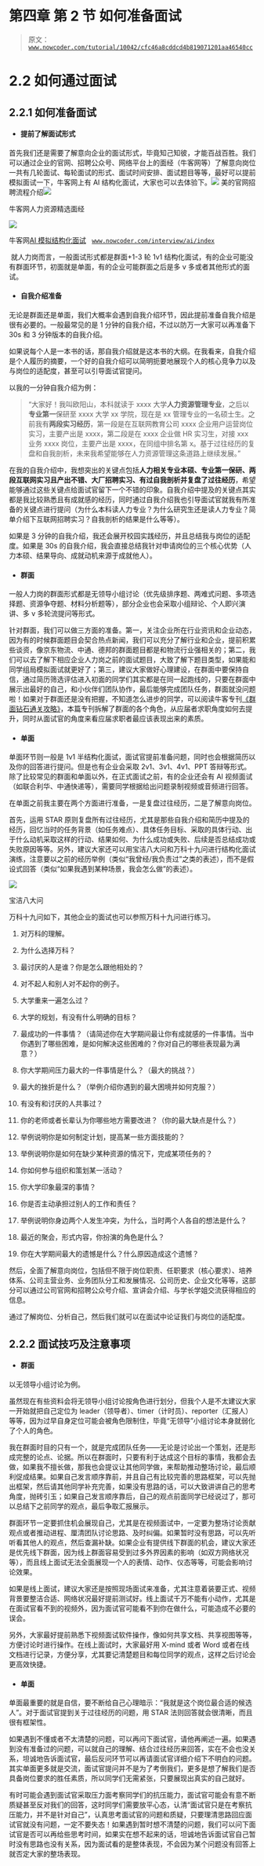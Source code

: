 # 第四章 第 2 节 如何准备面试

> 原文：[`www.nowcoder.com/tutorial/10042/cfc46a8cddcd4b819071201aa46540cc`](https://www.nowcoder.com/tutorial/10042/cfc46a8cddcd4b819071201aa46540cc)

# 2.2 如何通过面试

## 2.2.1 如何准备面试

*   #### 提前了解面试形式

首先我们还是需要了解意向企业的面试形式，毕竟知己知彼，才能百战百胜。我们可以通过企业的官网、招聘公众号、网络平台上的面经（牛客网等）了解意向岗位一共有几轮面试、每轮面试的形式、面试时间安排、面试题目等等，最好可以提前模拟面试一下，牛客网上有 AI 结构化面试，大家也可以去体验下。![](img/50c7cd78697a5035f5a48fa4bd40fab7.png)
美的官网招聘流程介绍![](img/9f44891bc36d8b918b80d46d0c21ea7f.png)

牛客网人力资源精选面经

![](img/5cd21c0b0f16d1f99dd65d820a9d09a1.png)

牛客网[AI 模拟结构化面试](https://www.nowcoder.com/interview/ai/index)   [`www.nowcoder.com/interview/ai/index`](https://www.nowcoder.com/interview/ai/index)

 就人力岗而言，一般面试形式都是群面+1-3 轮 1v1 结构化面试，有的企业可能没有群面环节，初面就是单面，有的企业可能群面之后是多 v 多或者其他形式的面试。

*   #### 自我介绍准备

无论是群面还是单面，我们大概率会遇到自我介绍环节，因此提前准备自我介绍是很有必要的。一般最常见的是 1 分钟的自我介绍，不过以防万一大家可以再准备下 30s 和 3 分钟版本的自我介绍。

如果说每个人是一本书的话，那自我介绍就是这本书的大纲。在我看来，自我介绍是个人履历的摘要，一个好的自我介绍可以简明扼要地展现个人的核心竞争力以及与岗位的适配度，甚至可以引导面试官提问。

以我的一分钟自我介绍为例：

> “大家好！我叫欧阳山，本科就读于 xxxx 大学**人力资源管理专业**，之后以**专业第一**保研至 xxxx 大学 xx 学院，现在是 xx 管理专业的一名硕士生。之前我有**两段实习经历**，第一段是在互联网教育公司 xxxx 企业用户运营岗位实习，主要产出是 xxxx，第二段是在 xxxx 企业做 HR 实习生，对接 xxx 业务 xxxx 岗位，主要产出是 xxxx，在同组中排名第 x。基于过往经历的复盘和自我剖析，未来我希望能够在人力资源管理这条道路上继续发展。”

在我的自我介绍中，我想突出的关键点包括**人力相关专业本硕、专业第一保研、两段互联网实习且产出不错、大厂招聘实习、有过自我剖析并复盘了过往经历**，希望能够通过这些关键点给面试官留下一个不错的印象。自我介绍中提及的关键点其实都是我比较熟悉且有成就感的经历，同时通过自我介绍我也引导面试官就我有所准备的关键点进行提问（为什么本科读人力专业？为什么研究生还是读人力专业？简单介绍下互联网招聘实习？自我剖析的结果是什么等等）。

如果是 3 分钟的自我介绍，我还会展开校园实践经历，并且总结我与岗位的适配度。如果是 30s 的自我介绍，我会直接总结我针对申请岗位的三个核心优势（人力本硕、结果导向、成就动机来源于成就他人）。

*   #### 群面

一般人力岗的群面形式都是无领导小组讨论（优先级排序题、两难式问题、多项选择题、资源争夺题、材料分析题等），部分企业也会采取小组辩论、个人即兴演讲、多 v 多轮流提问等形式。

针对群面，我们可以做三方面的准备。第一，关注企业所在行业资讯和企业动态，因为有的时候群面题目会契合热点新闻，我们可以充分了解行业和企业，提前积累些谈资，像京东物流、中通、德邦的群面题目都是和物流行业强相关的；第二，我们可以去了解下相应企业人力岗之前的面试题目，大致了解下题目类型，如果能和同学组局模拟面试就更好了；第三，建议大家做好心理建设，在群面中要保持自信，通过简历筛选评估进入初面的同学们其实都是在同一起跑线的，只要在群面中展示出最好的自己，和小伙伴们团队协作，最后能够完成团队任务，群面就没问题啦！如果对于群面还是没有把握，不知道怎么进步的同学，可以阅读牛客专刊[《群面钻石通关攻略》](https://www.nowcoder.com/tutorial/10030/index)，本篇专刊拆解了群面的各个角色，从应届者求职角度如何去提升，同时从面试官的角度来看应届求职者最应该表现出来的素质。

*   #### 单面

单面环节则一般是 1v1 半结构化面试，面试官提前准备问题，同时也会根据简历以及你的回答进行提问。但是也有企业会采取 2v1、3v1、4v1、PPT 答辩等形式。除了比较常见的群面和单面以外，在正式面试之前，有的企业还会有 AI 视频面试（如联合利华、中通快递等），需要同学根据给出问题录制视频或音频进行回答。

在单面之前我主要在两个方面进行准备，一是复盘过往经历，二是了解意向岗位。

首先，运用 STAR 原则复盘所有过往经历，尤其是那些自我介绍和简历中提及的经历，回忆当时的任务背景（如任务难点）、具体任务目标、采取的具体行动、出于什么动机采取这样的行动、结果如何、为什么成功或失败、后续是否总结成功或失败原因等等。另外，建议大家还可以用宝洁八大问和万科十九问进行结构化面试演练，注意要以之前的经历举例（类似“我曾经/我负责过”之类的表述），而不是假设式回答（类似“如果我遇到某种场景，我会怎么做”的表述）。

![](img/28d1d92951cf445ddf4d40babdd66c0c.png)

宝洁八大问

万科十九问如下，其他企业的面试也可以参照万科十九问进行练习。

1.  对万科的理解。

2.  为什么选择万科？

3.  最讨厌的人是谁？你是怎么跟他相处的？

4.  对不起人和别人对不起你的例子。

5.  大学重来一遍怎么过？

6.  大学的规划，有没有什么明确的目标？

7.  最成功的一件事情？（请简述你在大学期间最让你有成就感的一件事情。当中你遇到了哪些困难，是如何解决这些困难的？你对自己的哪些表现最为满意？）

8.  你大学期间压力最大的一件事情是什么？（最大的挑战？）

9.  最大的挫折是什么？（举例介绍你遇到的最大困境并如何克服？）

10.  有没有和讨厌的人共事过？

11.  你的老师或者长辈认为你哪些地方需要改进？（你的最大缺点是什么？）

12.  举例说明你是如何制定计划，提高某一些方面技能的？

13.  举例说明你是如何在缺少某种资源的情况下，完成某项任务的？

14.  你如何参与组织和策划某一活动？

15.  你大学印象最深的事情？

16.  你是否主动承担过别人的工作和责任？

17.  举例说明你身边两个人发生冲突，为什么，当时两个人各自的想法是什么？

18.  最近的聚会，形式内容，你扮演的角色是什么？

19.  你在大学期间最大的遗憾是什么？什么原因造成这个遗憾？

然后，全面了解意向岗位，包括但不限于岗位职责、任职要求（核心要求）、培养体系、公司主营业务、业务团队分工和发展情况、公司历史、企业文化等等，这部分可以通过公司官网和招聘公众号介绍、宣讲会介绍、与学长学姐交流获得相应的信息。

通过了解岗位、分析自己，然后我们就可以在面试中论证我们与岗位的适配度。

## 2.2.2 面试技巧及注意事项

*   #### 群面

以无领导小组讨论为例。

虽然现在有些资料会将无领导小组讨论按角色进行划分，但我个人是不太建议大家一开始就把自己定位为 leader（领导者）、timer（计时员）、reporter（汇报人）等等，因为过早自身定位可能会被角色限制住，毕竟“无领导”小组讨论本身就弱化了个人的角色。

我在群面时目的只有一个，就是完成团队任务——无论是讨论出一个策划，还是形成完整的论点、论据。所以在群面时，只要有利于达成这个目标的事情，我都会去做，如果我不擅长做，那我也会提议让其他同学做，来帮助推动整场讨论，最后顺利促成结果。如果自己发言顺序靠前，并且自己有比较完善的思路框架，可以先抛出框架，然后请其他同学补充完善，如果没有思路的话，可以大致讲讲自己的思考角度，抛砖引玉；如果自己发言顺序靠后，自己的观点前面同学已经说过了，那可以总结下之前同学的观点，最后争取汇报展示。

群面环节一定要抓住机会展现自己，尤其是在视频面试中，一定要为整场讨论贡献观点或者推动进程、厘清团队讨论思路、及时纠偏。如果暂时没有思路，可以先听听看其他人的观点，然后查漏补缺。如果企业有提供线下群面的机会，建议大家还是优先线下群面，因为线上群面容易受到过多外界因素的影响（如双方网络状况等），而且线上面试无法全面展现一个人的表情、动作、仪态等等，可能会影响讨论效果。

如果是线上面试，建议大家还是按照现场面试来准备，尤其注意着装要正式、视频背景要整洁合适、网络状况最好提前测试好。线上面试千万不能有小动作，尤其是在面试官看不到的视频外，因为面试官可能看不到你在做什么，可能造成不必要的误会。

另外，大家最好提前熟悉下视频面试软件操作，像如何共享文档、共享视图等等，方便讨论时进行操作。在线上面试时，大家最好用 X-mind 或者 Word 或者在线文档进行记录，方便分享，尤其要记清楚题目和每位同学的观点，这样之后讨论会更高效快捷。

*   #### 单面

单面最重要的就是自信，要不断给自己心理暗示：“我就是这个岗位最合适的候选人”。对于面试官提到关于过往经历的问题，用 STAR 法则回答就会很清晰，而且很有框架性。

如果遇到不懂或者不太清楚的问题，可以再问下面试官，请他再阐述一遍。如果遇到没有准备过的问题，可以就自己的理解、结合过往经历来回答，实在不会也没关系，坦诚地告诉面试官，最后反问环节可以再请面试官详细介绍下不明白的问题。其实单面更多就是交流，面试官提问并不是为了考倒我们，更多是想了解我们是否具备岗位要求的胜任素质，所以同学们无需紧张，只要展现出真实的自己就好。

有时可能会遇到面试官采取压力面考察同学们的抗压能力，面试官可能会有意不断质疑甚至反对我们的回答，这时同学们需要放平心态，认清“面试官只是在考察抗压能力，并不是针对自己”，认真思考面试官的问题和质疑，只要理清思路回应面试官就没有问题，一定不要失态！如果遇到暂时想不清楚的问题，我们可以问下面试官是否可以再给些思考时间，如果实在想不起来的话，坦诚地告诉面试官自己暂时没有思路也没有关系，因为面试看的是整体表现，不会因为某个问题没有回答上就否定大家的整场表现。